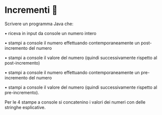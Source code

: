 # Incrementi 🛴

Scrivere un programma Java che:

• riceva in input da console un numero intero

• stampi a console il numero effettuando contemporaneamente un post-incremento del numero

• stampi a console il valore del numero (quindi successivamente rispetto al post-incremento)

• stampi a console il numero effettuando contemporaneamente un pre-incremento del numero

• stampi a console il valore del numero (quindi successivamente rispetto al pre-incremento).

Per le 4 stampe a console si concatenino i valori dei numeri con delle stringhe esplicative. 
